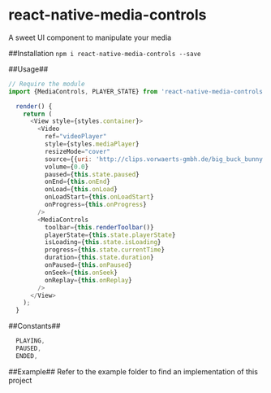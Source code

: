 # react-native-media-controls
A sweet UI component to manipulate your media

##Installation
`npm i react-native-media-controls --save`

##Usage##
```js
// Require the module
import {MediaControls, PLAYER_STATE} from 'react-native-media-controls';

  render() {
    return (
      <View style={styles.container}>
        <Video
          ref="videoPlayer"
          style={styles.mediaPlayer}
          resizeMode="cover"
          source={{uri: 'http://clips.vorwaerts-gmbh.de/big_buck_bunny.mp4'}}
          volume={0.0}
          paused={this.state.paused}
          onEnd={this.onEnd}
          onLoad={this.onLoad}
          onLoadStart={this.onLoadStart}
          onProgress={this.onProgress}
        />
        <MediaControls
          toolbar={this.renderToolbar()}
          playerState={this.state.playerState}
          isLoading={this.state.isLoading}
          progress={this.state.currentTime}
          duration={this.state.duration}
          onPaused={this.onPaused}
          onSeek={this.onSeek}
          onReplay={this.onReplay}
        />
      </View>
    );
  }

```
##Constants##
```js
  PLAYING,
  PAUSED,
  ENDED,
```  
##Example##
Refer to the example folder to find an implementation of this project

